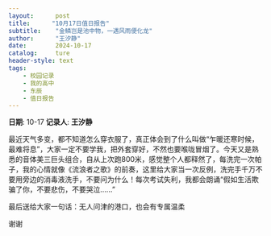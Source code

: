```yaml
---
layout:      post
title:      "10月17日值日报告"
subtitle:    "金鳞岂是池中物，一遇风雨便化龙"
author:      "王汐静"
date:        2024-10-17
catalog:     ture
header-style: text
tags: 
    - 校园记录
    - 我的高中
    - 东辰
    - 值日报告
---
```


**日期**: 10-17
**记录人**: **王汐静**

最近天气多变，都不知道怎么穿衣服了，真正体会到了什么叫做“乍暖还寒时候，最难将息”，大家一定不要学我，把外套穿好，不然也要喉咙冒烟了。今天又是熟悉的音体美三巨头组合，自从上次跑800米，感觉整个人都释然了，每洗完一次帕子，我的心情就像《流浪者之歌》的前奏，这里给大家当一次反例，洗完手千万不要用旁边的消毒液洗手，不要问为什么！每次考试失利，我都会朗诵“假如生活欺骗了你，不要悲伤，不要哭泣......”

最后送给大家一句话：无人问津的港口，也会有专属温柔

谢谢

